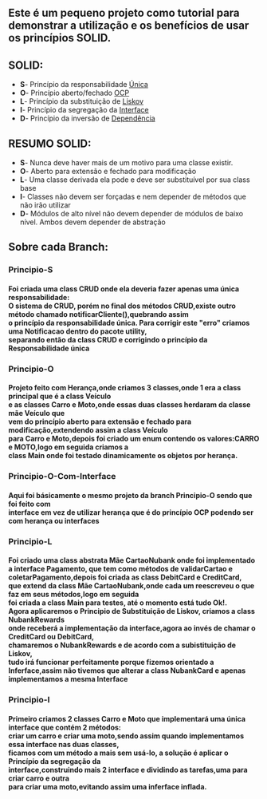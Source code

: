 <h2>Este é um pequeno projeto como tutorial para demonstrar a utilização e os benefícios de usar os princípios SOLID.</h2>
<h2>SOLID:</h2>
<ul>
   <li><b>S</b>- Princípio da responsabilidade <a href="https://en.wikipedia.org/wiki/Single-responsibility_principle">Única</a></li>
   <li><b>O</b>- Princípio aberto/fechado <a href="https://pt.wikipedia.org/wiki/Princípio_do_aberto/fechado">OCP</a></li>
   <li><b>L</b>- Princípio da substituição de <a href="https://pt.wikipedia.org/wiki/Princípio_da_substituição_de_Liskov">Liskov</a></li>
   <li><b>I</b>- Princípio da segregação da <a href="https://pt.wikipedia.org/wiki/Princípio_da_segregação_de_Interface#:~:text=No%20campo%20da%20engenharia%20de,de%20métodos%20que%20não%20utiliza.&text=O%20ISP%20é%20um%20dos,de%20Alto%20Coesão%20do%20GRASP.">Interface</a></li>
   <li><b>D</b>- Princípio da inversão de <a href="https://pt.wikipedia.org/wiki/Princípio_da_inversão_de_dependência#:~:text=O%20princípio%20estabelece%20que%3A,que%20devem%20depender%20de%20abstrações.">Dependência</a></li>
</ul>
<h2>RESUMO SOLID:</h2>
<ul>
 <li><b>S</b>- Nunca deve haver mais de um motivo para uma classe existir.</li>
 <li><b>O</b>- Aberto para extensão e fechado para modificação</li>
 <li><b>L</b>- Uma classe derivada ela pode e deve ser substituível por sua class base</li>
 <li><b>I</b>- Classes não devem ser forçadas e nem depender de métodos que não irão utilizar</li>
 <li><b>D</b>- Módulos de alto nível não devem depender de módulos de baixo nível. Ambos devem depender de abstração</li>
</ul>

<h2>Sobre cada Branch:</h2>

<b><h3>Principio-S</h3></b> 
<h4>Foi criada uma class CRUD onde ela deveria fazer apenas uma única responsabilidade:</br>O sistema de CRUD,
porém no final dos métodos CRUD,existe outro método chamado notificarCliente(),quebrando assim </br> 
o princípio da responsabilidade única. Para corrigir este "erro" criamos uma Notificacao dentro do pacote utility,</br>
separando então da class CRUD e corrigindo o princípio da Responsabilidade única</h4>

<b><h3>Principio-O</h3></b>
<h4>Projeto feito com Herança,onde criamos 3 classes,onde 1 era a class principal que é a class Veículo</br>
e as classes Carro e Moto,onde essas duas classes herdaram da classe mãe Veículo que </br>
vem do princípio aberto para extensão e fechado para modificação,extendendo assim a class Veículo</br>
para Carro e Moto,depois foi criado um enum contendo os valores:CARRO e MOTO,logo em seguida criamos a</br>
class Main onde foi testado dinamicamente os objetos por herança.</h4

<b><h3>Principio-O-Com-Interface</h3></b>
<h4>Aqui foi básicamente o mesmo projeto da branch <strong>Principio-O</strong> sendo que foi feito com </br>
interface em vez de utilizar herança que é do princípio OCP podendo ser com herança ou interfaces</h4>

<b><h3>Principio-L</h3></b>
<h4>Foi criado uma class abstrata Mãe CartaoNubank onde foi implementado a interface Pagamento,</<br>
que tem como métodos de validarCartao e coletarPagamento,depois foi criada as class DebitCard e CreditCard,</br>
que extend da class Mãe CartaoNubank,onde cada um reescreveu o que faz em seus métodos,logo em seguida </br>
foi criada a class Main para testes, até o momento está tudo Ok!.</br>
Agora aplicaremos o Principio de Substituição de Liskov, criamos a class NubankRewards </br>
onde receberá a implementação da interface,agora ao invés de chamar o CreditCard ou DebitCard,</br>
chamaremos o NubankRewards e de acordo com a subistituição de Liskov,</br>
tudo irá funcionar perfeitamente porque fizemos orientado a Inferface,assim não tivemos
que alterar a class NubankCard e apenas implementamos a mesma Interface</h4>

<b><h3>Principio-I</h3></b>
<h4>Primeiro criamos 2 classes Carro e Moto que implementará uma única interface que contém 2 métodos: </br>
criar um carro e criar uma moto,sendo assim quando implementamos essa interface nas duas classes,</br>
ficamos com um método a mais sem usá-lo, a solução é aplicar o Princípio da segregação da</br>
interface,construindo mais 2 interface e dividindo as tarefas,uma para criar carro e outra</br>
para criar  uma moto,evitando assim uma inferface inflada.</h4>
